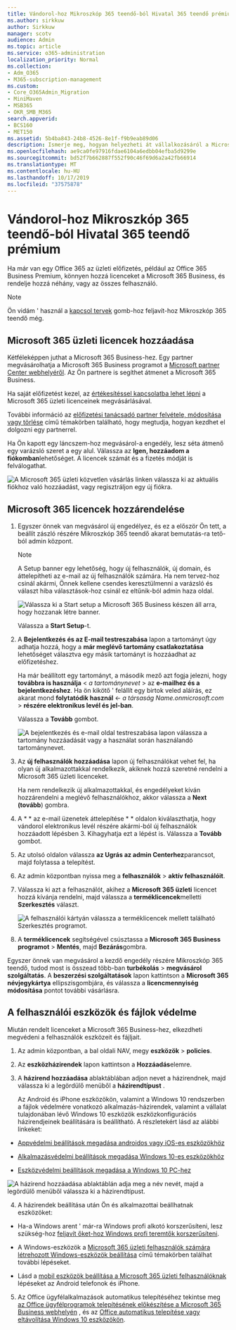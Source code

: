 ```yaml
---
title: Vándorol-hoz Mikroszkóp 365 teendő-ból Hivatal 365 teendő prémium
ms.author: sirkkuw
author: Sirkkuw
manager: scotv
audience: Admin
ms.topic: article
ms.service: o365-administration
localization_priority: Normal
ms.collection:
- Adm_O365
- M365-subscription-management
ms.custom:
- Core_O365Admin_Migration
- MiniMaven
- MSB365
- OKR_SMB_M365
search.appverid:
- BCS160
- MET150
ms.assetid: 5b4ba843-24b8-4526-8e1f-f9b9eab89d06
description: Ismerje meg, hogyan helyezheti át vállalkozásáról a Microsoft 365 Business.
ms.openlocfilehash: ae9ca0fe97916fdae6104a6edbb04efba5d9299e
ms.sourcegitcommit: bd52f7b662887f552f90c46f69d6a2a42fb66914
ms.translationtype: MT
ms.contentlocale: hu-HU
ms.lasthandoff: 10/17/2019
ms.locfileid: "37575878"
---
```

# <a name="migrate-to-microsoft-365-business-from-office-365-business-premium"></a>Vándorol-hoz Mikroszkóp 365 teendő-ból Hivatal 365 teendő prémium

Ha már van egy Office 365 az üzleti előfizetés, például az Office 365 Business Premium, könnyen hozzá licenceket a Microsoft 365 Business, és rendelje hozzá néhány, vagy az összes felhasználó.
  
> [!NOTE]
> Ön vidám ' használ a [kapcsol tervek](https://support.office.com/article/73318661-8f33-478b-bcc7-fb8d69dbb22a?.aspx#switchbutton) gomb-hoz feljavít-hoz Mikroszkóp 365 teendő még. 
  
## <a name="add-microsoft-365-business-licenses"></a>Microsoft 365 üzleti licencek hozzáadása

Kétféleképpen juthat a Microsoft 365 Business-hez. Egy partner megvásárolhatja a Microsoft 365 Business programot a [Microsoft partner Center webhelyéről](get-microsoft-365-business.md). Az Ön partnere is segíthet átmenet a Microsoft 365 Business.
  
Ha saját előfizetést kezel, az [értékesítéssel kapcsolatba lehet lépni](https://www.microsoft.com/microsoft-365/business) a Microsoft 365 üzleti licenceinek megvásárlásával. 
  
További információ az [előfizetési tanácsadó partner felvétele, módosítása vagy törlése](https://support.office.com/article/f86e8177-936e-491e-9024-44dea2b296ff) című témakörben található, hogy megtudja, hogyan kezdhet el dolgozni egy partnerrel. 
  
Ha Ön kapott egy láncszem-hoz megvásárol-a engedély, lesz séta átmenő egy varázsló szeret a egy alul. Válassza az **Igen, hozzáadom a fiókomban**lehetőséget. A licencek számát és a fizetés módját is felválogathat.
  
![A Microsoft 365 üzleti közvetlen vásárlás linken válassza ki az aktuális fiókhoz való hozzáadást, vagy regisztráljon egy új fiókra.](media/8bc54fd1-9cab-44d5-af91-c471e89aea46.png)
  
## <a name="assign-microsoft-365-licenses"></a>Microsoft 365 licencek hozzárendelése

1. Egyszer önnek van megvásárol új engedélyez, és ez a először Ön tett, a beállít zászló részére Mikroszkóp 365 teendő akarat bemutatás-ra tető-ból admin központ.
    
    > [!NOTE]
    > A Setup banner egy lehetőség, hogy új felhasználók, új domain, és áttelepítheti az e-mail az új felhasználók számára. Ha nem tervez-hoz csinál akármi, Önnek kellene csendes keresztülmenni a varázsló és választ hiba választások-hoz csinál ez eltűnik-ból admin haza oldal. 
  
   ![Válassza ki a Start setup a Microsoft 365 Business készen áll arra, hogy hozzanak létre banner.](media/8d3b0d97-7cca-497f-9364-4b00ad670209.png)
  
    Válassza a **Start Setup**-t.
    
2. A **Bejelentkezés és az E-mail testreszabása** lapon a tartományt úgy adhatja hozzá, hogy a **már meglévő tartomány csatlakoztatása** lehetőséget választva egy másik tartományt is hozzáadhat az előfizetéshez. 
    
    Ha már beállított egy tartományt, a második mező azt fogja jelezni, hogy **továbbra is használja** \< _a tartománynevet_ \> az **e-mailhez és a bejelentkezéshez**.   Ha ön kikötő ' felállít egy birtok veled aláírás, ez akarat mond **folytatódik használ** \<- _a társaság Name.onmicrosoft.com_ \> **részére elektronikus levél és jel-ban**.  
    
    Válassza a **Tovább** gombot.
    
    ![A bejelentkezés és e-mail oldal testreszabása lapon válassza a tartomány hozzáadását vagy a használat során használandó tartománynevet.](media/c3f5cfb2-1189-4d2f-803b-c9feb008a7a3.png)
  
3. Az **új felhasználók hozzáadása** lapon új felhasználókat vehet fel, ha olyan új alkalmazottakkal rendelkezik, akiknek hozzá szeretné rendelni a Microsoft 365 üzleti licenceket. 
    
    Ha nem rendelkezik új alkalmazottakkal, és engedélyeket kíván hozzárendelni a meglévő felhasználókhoz, akkor válassza a **Next (tovább**) gombra.
    
4. A * * az e-mail üzenetek áttelepítése * * oldalon kiválaszthatja, hogy vándorol elektronikus levél részére akármi-ból új felhasználók hozzáadott lépésben 3. Kihagyhatja ezt a lépést is. Válassza a **Tovább** gombot.
    
5. Az utolsó oldalon válassza **az Ugrás az admin Centerhez**parancsot, majd folytassa a telepítést.
    
6. Az admin központban nyissa meg a **felhasználók** \> **aktív felhasználóit**.
    
7. Válassza ki azt a felhasználót, akihez a **Microsoft 365 üzleti** licencet hozzá kívánja rendelni, majd válassza a **terméklicencek**melletti **Szerkesztés** választ.
    
    ![A felhasználói kártyán válassza a terméklicencek mellett található Szerkesztés programot.](media/be0fe2d8-7ff8-447c-88f6-d212ed78451c.png)
  
8. A **terméklicencek** segítségével csúsztassa a **Microsoft 365 Business** **programot** \> **Mentés**, majd **Bezárás**gombra.
    
Egyszer önnek van megvásárol a kezdő engedély részére Mikroszkóp 365 teendő, tudod most is összead több-ban **turbékolás** \> **megvásárol szolgáltatás**. A **beszerzési szolgáltatások** lapon kattintson a **Microsoft 365 névjegykártya** ellipszisgombjára, és válassza a **licencmennyiség módosítása** pontot további vásárlásra. 
  
## <a name="protect-user-devices-and-files"></a>A felhasználói eszközök és fájlok védelme

Miután rendelt licenceket a Microsoft 365 Business-hez, elkezdheti megvédeni a felhasználók eszközeit és fájljait.
  
1. Az admin központban, a bal oldali NAV, megy **eszközök** \> **policies**.
    
2. Az **eszközházirendek** lapon kattintson a **Hozzáadás**elemre.
    
3. A **házirend hozzáadása** ablaktáblában adjon nevet a házirendnek, majd válassza ki a legördülő menüből a **házirendtípust** . 
    
    Az Android és iPhone eszközökön, valamint a Windows 10 rendszerben a fájlok védelmére vonatkozó alkalmazás-házirendek, valamint a vállalat tulajdonában lévő Windows 10 eszközök eszközkonfigurációs házirendjeinek beállítására is beállítható. A részletekért lásd az alábbi linkeket:
    
  - [Appvédelmi beállítások megadása androidos vagy iOS-es eszközökhöz](app-protection-settings-for-android-and-ios.md)
    
  - [Alkalmazásvédelmi beállítások megadása Windows 10-es eszközökhöz](protection-settings-for-windows-10-devices.md)
    
  - [Eszközvédelmi beállítások megadása a Windows 10 PC-hez](protection-settings-for-windows-10-pcs.md)
    
   ![A házirend hozzáadása ablaktáblán adja meg a név nevét, majd a legördülő menüből válassza ki a házirendtípust.](media/76ef37e4-1d18-4f34-8a0f-391ab1d0ae2b.png)
  
4. A házirendek beállítása után Ön és alkalmazottai beállhatnak eszközöket:
    
  - Ha-a Windows arent ' már-ra Windows profi alkotó korszerűsíteni, lesz szükség-hoz [feljavít őket-hoz Windows profi teremtők korszerűsíteni](upgrade-to-windows-pro-creators-update.md).
    
  - A Windows-eszközök a [Microsoft 365 üzleti felhasználók számára létrehozott Windows-eszközök beállítása](set-up-windows-devices.md) című témakörben találhat további lépéseket. 
    
  - Lásd a [mobil eszközök beállítása a Microsoft 365 üzleti felhasználóknak](set-up-mobile-devices.md) lépéseket az Android telefonok és iPhone. 
    
5. Az Office ügyfélalkalmazások automatikus telepítéséhez tekintse meg [az Office ügyfélprogramok telepítésének előkészítése a Microsoft 365 Business webhelyén](prepare-for-office-client-deployment.md) , és az [Office automatikus telepítése vagy eltávolítása Windows 10 eszközökön](auto-install-or-uninstall-office.md).
    


